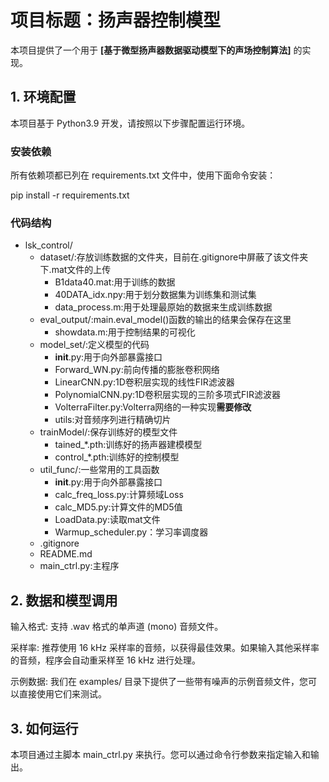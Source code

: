 # 项目标题：扬声器控制模型

本项目提供了一个用于 **[基于微型扬声器数据驱动模型下的声场控制算法]** 的实现。

## 1. 环境配置

本项目基于 Python3.9 开发，请按照以下步骤配置运行环境。


### 安装依赖
所有依赖项都已列在 requirements.txt 文件中，使用下面命令安装：

pip install -r requirements.txt

### 代码结构
- lsk_control/
  - dataset/:存放训练数据的文件夹，目前在.gitignore中屏蔽了该文件夹下.mat文件的上传
    - B1data40.mat:用于训练的数据
    - 40DATA_idx.npy:用于划分数据集为训练集和测试集
    - data_process.m:用于处理最原始的数据来生成训练数据
  - eval_output/:main.eval_model()函数的输出的结果会保存在这里
    - showdata.m:用于控制结果的可视化
  - model_set/:定义模型的代码
    - __init__.py:用于向外部暴露接口
    - Forward_WN.py:前向传播的膨胀卷积网络
    - LinearCNN.py:1D卷积层实现的线性FIR滤波器
    - PolynomialCNN.py:1D卷积层实现的三阶多项式FIR滤波器
    - VolterraFilter.py:Volterra网络的一种实现**需要修改**
    - utils:对音频序列进行精确切片
  - trainModel/:保存训练好的模型文件
    - tained_*.pth:训练好的扬声器建模模型
    - control_*.pth:训练好的控制模型
  - util_func/:一些常用的工具函数
    - __init__.py:用于向外部暴露接口
    - calc_freq_loss.py:计算频域Loss
    - calc_MD5.py:计算文件的MD5值
    - LoadData.py:读取mat文件
    - Warmup_scheduler.py：学习率调度器
  - .gitignore
  - README.md
  - main_ctrl.py:主程序

## 2. 数据和模型调用

输入格式: 支持 .wav 格式的单声道 (mono) 音频文件。

采样率: 推荐使用 16 kHz 采样率的音频，以获得最佳效果。如果输入其他采样率的音频，程序会自动重采样至 16 kHz 进行处理。

示例数据: 我们在 examples/ 目录下提供了一些带有噪声的示例音频文件，您可以直接使用它们来测试。


## 3. 如何运行
本项目通过主脚本 main_ctrl.py 来执行。您可以通过命令行参数来指定输入和输出。

